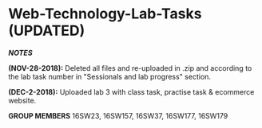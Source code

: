 # Web-Technology-Lab-Tasks (UPDATED)

***NOTES***

**(NOV-28-2018):** Deleted all files and re-uploaded in .zip and according to the lab task number in "Sessionals and lab progress" section. 

**(DEC-2-2018):** Uploaded lab 3 with class task, practise task & ecommerce website.



**GROUP MEMBERS**
16SW23, 16SW157, 16SW37, 16SW177, 16SW179
